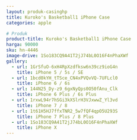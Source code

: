 ```yaml
---
layout: produk-casinghp
title: Kuroko's Basketball1 iPhone Case
categories: apple

# Produk
product-title: Kuroko's Basketball1 iPhone Case
harga: 90000
sku: hn-4446
image-drive: 1So183CQ9A41T2jJ74bL0O16F4nPhaXWf
gallery:
  - url: 1GrSfuO-6xH4RpXzdfksw6n39cz9ioG4n
    title: iPhone 5 / 5s / SE
  - url: 1bcd0kYH_tTSce_CN4xPVQvVQ-7UFLcl0
    title: iPhone 6 / 6s
  - url: 144N25_Dy-z9_6gxNyQps0O50fAnu_Clk
    title: iPhone 6 Plus / 6s Plus
  - url: 1rxwL94r7hSGi3kXSlrH3VJxwwZ_Yl3vd
    title: iPhone 7 / 8
  - url: 1t61H5HJ7ffxTNR2_5w7fQF4qpO5U293S
    title: iPhone 7 Plus / 8 Plus
  - url: 1So183CQ9A41T2jJ74bL0O16F4nPhaXWf
    title: iPhone X
---
```

